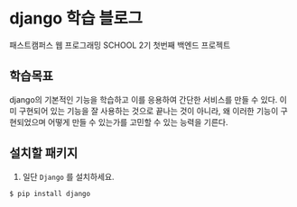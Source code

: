# django 학습 블로그

패스트캠퍼스 웹 프로그래밍 SCHOOL 2기 첫번째 백엔드 프로젝트


## 학습목표

django의 기본적인 기능을 학습하고 이를 응용하여 간단한 서비스를 만들 수 있다.
이미 구현되어 있는 기능을 잘 사용하는 것으로 끝나는 것이 아니라, 왜 이러한 기능이 구현되었으며 어떻게 만들 수 있는가를 고민할 수 있는 능력을 기른다.


## 설치할 패키지

1. 일단 `Django` 를 설치하세요.

```
$ pip install django
```

